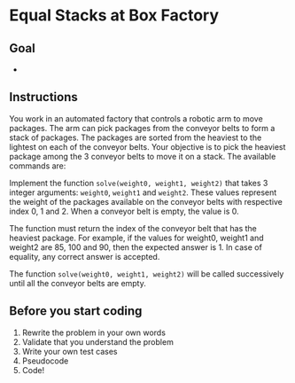 # Equal Stacks at Box Factory

## Goal

- 

## Instructions

You work in an automated factory that controls a robotic arm to move packages. 
The arm can pick packages from the conveyor belts to form a stack of packages.
The packages are sorted from the heaviest to the lightest on each of the conveyor
belts. Your objective is to pick the heaviest package among the 3 conveyor belts
to move it on a stack. The available commands are:

Implement the function `solve(weight0, weight1, weight2)` that takes 3 integer
arguments: `weight0`, `weight1` and `weight2`. These values represent the weight of
the packages available on the conveyor belts with respective index 0, 1 and 2. When
a conveyor belt is empty, the value is 0.

The function must return the index of the conveyor belt that has the heaviest
package. For example, if the values for weight0, weight1 and weight2 are 85, 100 and
90, then the expected answer is 1. In case of equality, any correct answer is accepted.

The function `solve(weight0, weight1, weight2)` will be called successively until all
the conveyor belts are empty.

## Before you start coding

1. Rewrite the problem in your own words
2. Validate that you understand the problem
3. Write your own test cases
4. Pseudocode
5. Code!
